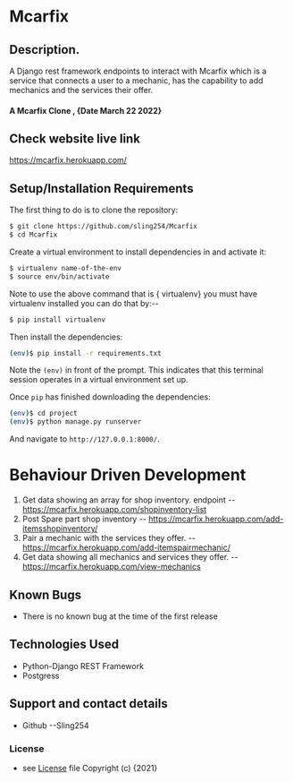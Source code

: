 # Mcarfix
## Description.
A Django rest framework endpoints to interact with Mcarfix which is a service that connects a user to a mechanic, has the capability to add mechanics and the services their offer.

#### A Mcarfix Clone  , {Date March 22 2022}
## Check website live link
https://mcarfix.herokuapp.com/

## Setup/Installation Requirements

The first thing to do is to clone the repository:

```sh
$ git clone https://github.com/sling254/Mcarfix
$ cd Mcarfix
```

Create a virtual environment to install dependencies in and activate it:

```sh
$ virtualenv name-of-the-env
$ source env/bin/activate
```
Note to use the above command that is { virtualenv} you must have virtualenv installed you can do that by:--
```sh
$ pip install virtualenv 

```
Then install the dependencies:

```sh
(env)$ pip install -r requirements.txt
```
Note the `(env)` in front of the prompt. This indicates that this terminal
session operates in a virtual environment set up.

Once `pip` has finished downloading the dependencies:
```sh
(env)$ cd project
(env)$ python manage.py runserver
```
And navigate to `http://127.0.0.1:8000/`.


# Behaviour Driven Development 
1. Get data showing an array for shop inventory. endpoint -- https://mcarfix.herokuapp.com/shopinventory-list
2. Post Spare part shop inventory -- https://mcarfix.herokuapp.com/add-itemsshopinventory/
3. Pair a mechanic with the services they offer. -- https://mcarfix.herokuapp.com/add-itemspairmechanic/
4. Get data showing all mechanics and services they offer. --https://mcarfix.herokuapp.com/view-mechanics
## Known Bugs
- There is no known bug at the time of the first release

## Technologies Used
- Python-Django REST Framework
- Postgress

## Support and contact details
- Github  --Sling254

### License
* see [License](https://github.com/sling254/Mcarfix/blob/main/LICENSE)  file
Copyright (c) {2021}



